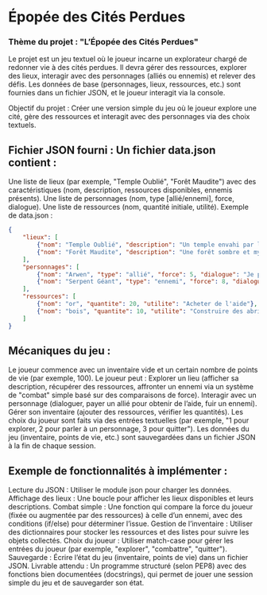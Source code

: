 # Épopée des Cités Perdues

### Thème du projet : "L’Épopée des Cités Perdues"

Le projet est un jeu textuel où le joueur incarne un explorateur chargé de redonner vie à des cités perdues. Il devra gérer des ressources, explorer des lieux, interagir avec des personnages (alliés ou ennemis) et relever des défis. Les données de base (personnages, lieux, ressources, etc.) sont fournies dans un fichier JSON, et le joueur interagit via la console.

Objectif du projet : Créer une version simple du jeu où le joueur explore une cité, gère des ressources et interagit avec des personnages via des choix textuels.


## Fichier JSON fourni : Un fichier data.json contient :

Une liste de lieux (par exemple, "Temple Oublié", "Forêt Maudite") avec des caractéristiques (nom, description, ressources disponibles, ennemis présents).
Une liste de personnages (nom, type [allié/ennemi], force, dialogue).
Une liste de ressources (nom, quantité initiale, utilité).
Exemple de data.json :

```json
{
    "lieux": [
        {"nom": "Temple Oublié", "description": "Un temple envahi par la végétation", "ressources": ["or", "pierres"], "ennemis": ["serpent géant"]},
        {"nom": "Forêt Maudite", "description": "Une forêt sombre et mystérieuse", "ressources": ["bois", "herbes"], "ennemis": ["loup spectral"]}
    ],
    "personnages": [
        {"nom": "Arwen", "type": "allié", "force": 5, "dialogue": "Je peux t'aider à explorer, mais il me faut 10 unités d'or."},
        {"nom": "Serpent Géant", "type": "ennemi", "force": 8, "dialogue": "Sssss... Tu ne passeras pas !"}
    ],
    "ressources": [
        {"nom": "or", "quantite": 20, "utilite": "Acheter de l'aide"},
        {"nom": "bois", "quantite": 10, "utilite": "Construire des abris"}
    ]
}
```

## Mécaniques du jeu :

Le joueur commence avec un inventaire vide et un certain nombre de points de vie (par exemple, 100).
Le joueur peut :
Explorer un lieu (afficher sa description, récupérer des ressources, affronter un ennemi via un système de "combat" simple basé sur des comparaisons de force).
Interagir avec un personnage (dialoguer, payer un allié pour obtenir de l’aide, fuir un ennemi).
Gérer son inventaire (ajouter des ressources, vérifier les quantités).
Les choix du joueur sont faits via des entrées textuelles (par exemple, "1 pour explorer, 2 pour parler à un personnage, 3 pour quitter").
Les données du jeu (inventaire, points de vie, etc.) sont sauvegardées dans un fichier JSON à la fin de chaque session.

## Exemple de fonctionnalités à implémenter :

Lecture du JSON : Utiliser le module json pour charger les données.
Affichage des lieux : Une boucle pour afficher les lieux disponibles et leurs descriptions.
Combat simple : Une fonction qui compare la force du joueur (fixée ou augmentée par des ressources) à celle d’un ennemi, avec des conditions (if/else) pour déterminer l’issue.
Gestion de l’inventaire : Utiliser des dictionnaires pour stocker les ressources et des listes pour suivre les objets collectés.
Choix du joueur : Utiliser match-case pour gérer les entrées du joueur (par exemple, "explorer", "combattre", "quitter").
Sauvegarde : Écrire l’état du jeu (inventaire, points de vie) dans un fichier JSON.
Livrable attendu : Un programme structuré (selon PEP8) avec des fonctions bien documentées (docstrings), qui permet de jouer une session simple du jeu et de sauvegarder son état.
